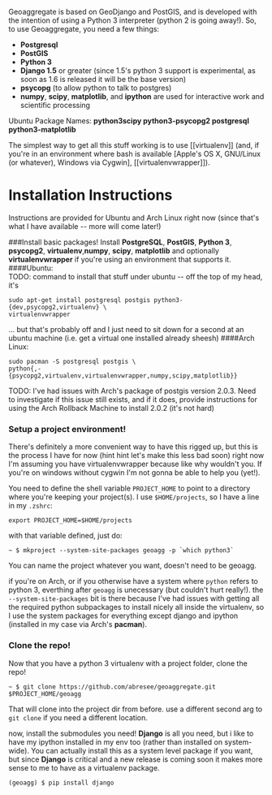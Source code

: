 Geoaggregate is based on GeoDjango and PostGIS, and is developed with the
intention of using a Python 3 interpreter (python 2 is going away!). So, to use
Geoaggregate, you need a few things:
* __Postgresql__
* __PostGIS__
* __Python 3__
* __Django 1.5__ or greater (since 1.5's python 3 support is experimental, as soon
as 1.6 is released it will be the base version)
* __psycopg__ (to allow python to talk to postgres)
* __numpy__, __scipy__, __matplotlib__, and __ipython__ are used for interactive
work and scientific processing

Ubuntu Package Names: __python3scipy python3-psycopg2 postgresql python3-matplotlib__



The simplest way to get all this stuff working is to use [[virtualenv]] (and,
if you're in an environment where bash is available [Apple's OS X, GNU/Linux (or
whatever), Windows via Cygwin], [[virtualenvwrapper]]).

# Installation Instructions
Instructions are provided for Ubuntu and Arch Linux right now (since that's what
I have available -- more will come later!)

###Install basic packages!
Install __PostgreSQL__, __PostGIS__, __Python 3__, __psycopg2__, __virtualenv__,__numpy__, __scipy__, __matplotlib__ and optionally __virtualenvwrapper__ if 
you're using an environment that supports it. 
####Ubuntu:  
TODO: command to install that stuff under ubuntu -- off the top of my head, it's 
``` shell
sudo apt-get install postgresql postgis python3-{dev,psycopg2,virtualenv} \
virtualenvwrapper
```
... but that's probably off and I just need to sit down for a second at an ubuntu
machine (i.e. get a virtual one installed already sheesh)
####Arch Linux:

``` shell
sudo pacman -S postgresql postgis \
python{,-{psycopg2,virtualenv,virtualenvwrapper,numpy,scipy,matplotlib}}
```

TODO: I've had issues with Arch's package of postgis version 2.0.3. Need to 
investigate if this issue still exists, and if it does, provide instructions for
using the Arch Rollback Machine to install 2.0.2 (it's not hard)

### Setup a project environment!
There's definitely a more convenient way to have this rigged up, but this is the 
process I have for now (hint hint let's make this less bad soon)
right now I'm assuming you have virtualenvwrapper because like why wouldn't you.
If you're on windows without cygwin I'm not gonna be able to help you (yet!).

You need to define the shell variable `PROJECT_HOME` to point to a directory 
where you're keeping your project(s). I use `$HOME/projects`, so I have a line 
in my `.zshrc`:

``` shell
export PROJECT_HOME=$HOME/projects
```

with that variable defined, just do:

``` shell
~ $ mkproject --system-site-packages geoagg -p `which python3`
``` 
You can name the project whatever you want, doesn't need to be geoagg.

if you're on Arch, or if you otherwise have a system where `python` refers to 
python 3, everthing after `geoagg` is unecessary (but couldn't hurt really!). 
the `--system-site-packages` bit is there because I've had issues with getting
all the required python subpackages to install nicely all inside the virtualenv,
so I use the system packages for everything except django and ipython (installed
in my case via Arch's __pacman__).

### Clone the repo!
Now that you have a python 3 virtualenv with a project folder, clone the repo!
``` shell
~ $ git clone https://github.com/abresee/geoaggregate.git $PROJECT_HOME/geoagg
```

That will clone into the project dir from before. use a different second arg to
`git clone` if you need a different location.

now, install the submodules you need! __Django__ is all you need, but i like to
have my ipython installed in my env too (rather than installed on system-wide).
You can actually install this as a system level package if you want, but since
__Django__ is critical and a new release is coming soon it makes more sense to 
me to have as a virtualenv package.
``` shell
(geoagg) $ pip install django
``` 
